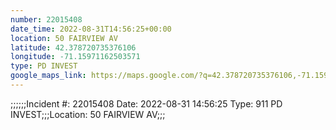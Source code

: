 ```yaml
---
number: 22015408
date_time: 2022-08-31T14:56:25+00:00
location: 50 FAIRVIEW AV
latitude: 42.378720735376106
longitude: -71.15971162503571
type: PD INVEST
google_maps_link: https://maps.google.com/?q=42.378720735376106,-71.15971162503571
---
```


;;;;;;Incident #: 22015408  Date: 2022-08-31 14:56:25   Type: 911 PD INVEST;;;Location: 50 FAIRVIEW AV;;;
